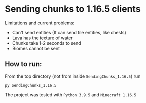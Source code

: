 # Sending chunks to 1.16.5 clients

Limitations and current problems:
- Can't send entities (It can send tile entities, like chests)
- Lava has the texture of water
- Chunks take 1-2 seconds to send
- Biomes cannot be sent

## How to run:

From the top directory (not from inside `SendingChunks_1.16.5`) run
```
py SendingChunks_1.16.5
```
The project was tested with `Python 3.9.5` and `Minecraft 1.16.5`